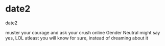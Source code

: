 # date2

date2

muster your courage and ask your crush online
Gender Neutral might say yes, LOL
atleast you will know for sure, instead of dreaming about it

